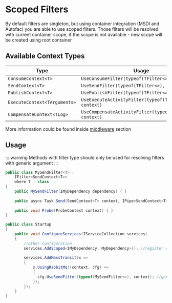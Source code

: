 # Scoped Filters

By default filters are singleton, but using container integration (MSDI and Autofac) you are able to use scoped filters. Those filters will be resolved with current container scope, if the scope is not available - new scope will be created using root container

## Available Context Types

| Type                         | Usage                                                     |
| ---------------------------- | --------------------------------------------------------- |
| `ConsumeContext<T>`          | `UseConsumeFilter(typeof(TFilter<>), context)`            |
| `SendContext<T>`             | `UseSendFilter(typeof(TFilter<>), context)`               |
| `PublishContext<T>`          | `UsePublishFilter(typeof(TFilter<>), context)`            |
| `ExecuteContext<TArguments>` | `UseExecuteActivityFilter(typeof(TFilter<>), context)`    |
| `CompensateContext<TLog>`    | `UseCompensateActivityFilter(typeof(TFilter<>), context)` |

More information could be found inside [middleware](README.md) section

## Usage

::: warning
Methods with filter type should only be used for resolving filters with generic argument
:::

```csharp
public class MySendFilter<T> :
    IFilter<SendContext<T>>
    where T : class
{
    public MySendFilter(IMyDependency dependency) { }
      
    public async Task Send(SendContext<T> context, IPipe<SendContext<T>> next) { }
      
    public void Probe(ProbeContext context) { }
}

public class Startup
{
    public void ConfigureServices(IServiceCollection services)
    {
      	//other configuration
      	services.AddScoped<IMyDependency, MyDependency>(); //register dependency
          
        services.AddMassTransit(x =>
        {
            x.UsingRabbitMq((context, cfg) =>
            {
              cfg.UseSendFilter(typeof(MySendFilter<>), context); //generic filter
            });
        });
    }
}
```



